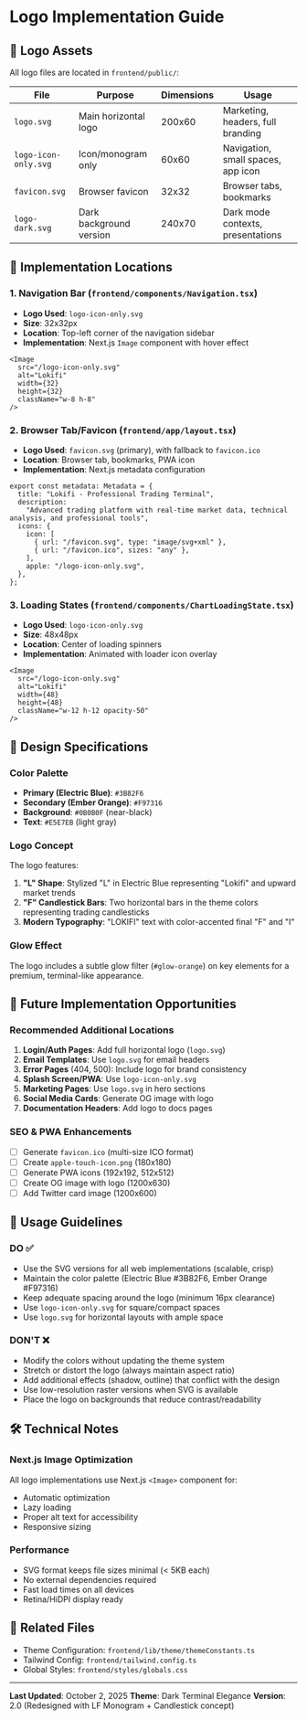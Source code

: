 # Logo Implementation Guide

## 🎨 Logo Assets

All logo files are located in `frontend/public/`:

| File                 | Purpose                 | Dimensions | Usage                              |
| -------------------- | ----------------------- | ---------- | ---------------------------------- |
| `logo.svg`           | Main horizontal logo    | 200x60     | Marketing, headers, full branding  |
| `logo-icon-only.svg` | Icon/monogram only      | 60x60      | Navigation, small spaces, app icon |
| `favicon.svg`        | Browser favicon         | 32x32      | Browser tabs, bookmarks            |
| `logo-dark.svg`      | Dark background version | 240x70     | Dark mode contexts, presentations  |

## 📍 Implementation Locations

### 1. **Navigation Bar** (`frontend/components/Navigation.tsx`)

- **Logo Used**: `logo-icon-only.svg`
- **Size**: 32x32px
- **Location**: Top-left corner of the navigation sidebar
- **Implementation**: Next.js `Image` component with hover effect

```tsx
<Image
  src="/logo-icon-only.svg"
  alt="Lokifi"
  width={32}
  height={32}
  className="w-8 h-8"
/>
```

### 2. **Browser Tab/Favicon** (`frontend/app/layout.tsx`)

- **Logo Used**: `favicon.svg` (primary), with fallback to `favicon.ico`
- **Location**: Browser tab, bookmarks, PWA icon
- **Implementation**: Next.js metadata configuration

```tsx
export const metadata: Metadata = {
  title: "Lokifi - Professional Trading Terminal",
  description:
    "Advanced trading platform with real-time market data, technical analysis, and professional tools",
  icons: {
    icon: [
      { url: "/favicon.svg", type: "image/svg+xml" },
      { url: "/favicon.ico", sizes: "any" },
    ],
    apple: "/logo-icon-only.svg",
  },
};
```

### 3. **Loading States** (`frontend/components/ChartLoadingState.tsx`)

- **Logo Used**: `logo-icon-only.svg`
- **Size**: 48x48px
- **Location**: Center of loading spinners
- **Implementation**: Animated with loader icon overlay

```tsx
<Image
  src="/logo-icon-only.svg"
  alt="Lokifi"
  width={48}
  height={48}
  className="w-12 h-12 opacity-50"
/>
```

## 🎯 Design Specifications

### Color Palette

- **Primary (Electric Blue)**: `#3B82F6`
- **Secondary (Ember Orange)**: `#F97316`
- **Background**: `#0B0B0F` (near-black)
- **Text**: `#E5E7EB` (light gray)

### Logo Concept

The logo features:

1. **"L" Shape**: Stylized "L" in Electric Blue representing "Lokifi" and upward market trends
2. **"F" Candlestick Bars**: Two horizontal bars in the theme colors representing trading candlesticks
3. **Modern Typography**: "LOKIFI" text with color-accented final "F" and "I"

### Glow Effect

The logo includes a subtle glow filter (`#glow-orange`) on key elements for a premium, terminal-like appearance.

## 🔄 Future Implementation Opportunities

### Recommended Additional Locations

1. **Login/Auth Pages**: Add full horizontal logo (`logo.svg`)
2. **Email Templates**: Use `logo.svg` for email headers
3. **Error Pages** (404, 500): Include logo for brand consistency
4. **Splash Screen/PWA**: Use `logo-icon-only.svg`
5. **Marketing Pages**: Use `logo.svg` in hero sections
6. **Social Media Cards**: Generate OG image with logo
7. **Documentation Headers**: Add logo to docs pages

### SEO & PWA Enhancements

- [ ] Generate `favicon.ico` (multi-size ICO format)
- [ ] Create `apple-touch-icon.png` (180x180)
- [ ] Generate PWA icons (192x192, 512x512)
- [ ] Create OG image with logo (1200x630)
- [ ] Add Twitter card image (1200x600)

## 📝 Usage Guidelines

### DO ✅

- Use the SVG versions for all web implementations (scalable, crisp)
- Maintain the color palette (Electric Blue #3B82F6, Ember Orange #F97316)
- Keep adequate spacing around the logo (minimum 16px clearance)
- Use `logo-icon-only.svg` for square/compact spaces
- Use `logo.svg` for horizontal layouts with ample space

### DON'T ❌

- Modify the colors without updating the theme system
- Stretch or distort the logo (always maintain aspect ratio)
- Add additional effects (shadow, outline) that conflict with the design
- Use low-resolution raster versions when SVG is available
- Place the logo on backgrounds that reduce contrast/readability

## 🛠️ Technical Notes

### Next.js Image Optimization

All logo implementations use Next.js `<Image>` component for:

- Automatic optimization
- Lazy loading
- Proper alt text for accessibility
- Responsive sizing

### Performance

- SVG format keeps file sizes minimal (< 5KB each)
- No external dependencies required
- Fast load times on all devices
- Retina/HiDPI display ready

## 🔗 Related Files

- Theme Configuration: `frontend/lib/theme/themeConstants.ts`
- Tailwind Config: `frontend/tailwind.config.ts`
- Global Styles: `frontend/styles/globals.css`

---

**Last Updated**: October 2, 2025
**Theme**: Dark Terminal Elegance
**Version**: 2.0 (Redesigned with LF Monogram + Candlestick concept)
